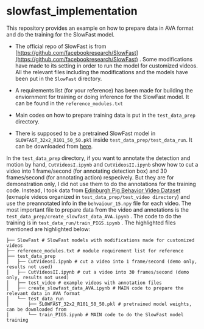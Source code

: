 # slowfast_implementation
This repository provides an example on how to prepare data in AVA format and do the training for the SlowFast model. 

- The official repo of SlowFast is from [https://github.com/facebookresearch/SlowFast](https://github.com/facebookresearch/SlowFast) . Some modifications have made to its setting in order to run the model for customized videos. All the relevant files including the modifications and the models have been put in the `SlowFast` directory. 

- A requirements list (for your reference) has been made for building the enviornment for training or doing inference for the SlowFast model. It can be found in the `reference_modules.txt` 

- Main codes on how to prepare training data is put in the `test_data_prep` directory.

- There is supposed to be a pretrained SlowFast model in `SLOWFAST_32x2_R101_50_50.pkl` inside `test_data_prep/test_data_run`. It can be downloaded from [here]().

In the `test_data_prep` directory, if you want to annotate the detection and motion by hand, `CutVideosI.ipynb` and `CutVideosII.ipynb` show how to cut a video into 1 frame/second (for annotating detection box) and 30 frames/second (for annotating action) respecively. But they are for demonstration only, I did not use them to do the annotations for the training code. Instead, I took data from [Edinburgh Pig Behavior Video Dataset](https://homepages.inf.ed.ac.uk/rbf/PIGDATA/) (exmaple videos organized in `test_data_prep/test_video directory`) and use the preannotated info in the `behvaiour_15.npy` file for each video. The most important file to prepare data from the video and annotations is the `test_data_prep/create_slowfast_data_AVA.ipynb` . The code to do the training is in `test_data_run/train_PIGS.ipynb` . The highlighted files mentioned are highlighted below:
```
├── SlowFast # SlowFast models with modifications made for customized videos
├── reference_modules.txt # module requirement list for reference
├── test_data_prep
│   ├── CutVideosI.ipynb # cut a video into 1 frame/second (demo only, results not used)
│   ├── CutVideosII.ipynb # cut a video into 30 frames/second (demo only, results not used)
│   ├── test_video # example videos with annotation files
│   ├── create_slowfast_data_AVA.ipynb # MAIN code to prepare the relevant data in AVA format
│   └── test_data_run
│       ├── SLOWFAST_32x2_R101_50_50.pkl # pretrained model weights, can be downloaded from 
│       └── train_PIGS.ipynb # MAIN code to do the SlowFast model training
```


